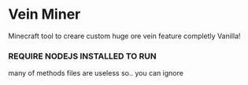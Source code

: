 # Vein Miner
Minecraft tool to creare custom huge ore vein feature completly Vanilla!

### REQUIRE NODEJS INSTALLED TO RUN

many of methods files are useless so.. you can ignore


